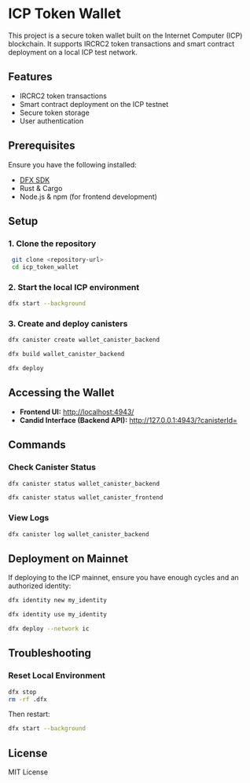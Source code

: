 # ICP Token Wallet

This project is a secure token wallet built on the Internet Computer (ICP) blockchain. It supports IRCRC2 token transactions and smart contract deployment on a local ICP test network.

## Features
- IRCRC2 token transactions
- Smart contract deployment on the ICP testnet
- Secure token storage
- User authentication

## Prerequisites
Ensure you have the following installed:
- [DFX SDK](https://smartcontracts.org/docs/developers-guide/install-upgrade-remove.html)
- Rust & Cargo
- Node.js & npm (for frontend development)

## Setup
### 1. Clone the repository
```bash
 git clone <repository-url>
 cd icp_token_wallet
```

### 2. Start the local ICP environment
```bash
dfx start --background
```

### 3. Create and deploy canisters
```bash
dfx canister create wallet_canister_backend
```
```bash
dfx build wallet_canister_backend
```
```bash
dfx deploy
```

## Accessing the Wallet
- **Frontend UI:** [http://localhost:4943/](http://localhost:4943/)
- **Candid Interface (Backend API):** [http://127.0.0.1:4943/?canisterId=<backend-canister-id>](http://127.0.0.1:4943/?canisterId=<backend-canister-id>)

## Commands
### Check Canister Status
```bash
dfx canister status wallet_canister_backend
```
```bash
dfx canister status wallet_canister_frontend
```

### View Logs
```bash
dfx canister log wallet_canister_backend
```

## Deployment on Mainnet
If deploying to the ICP mainnet, ensure you have enough cycles and an authorized identity:
```bash
dfx identity new my_identity
```
```bash
dfx identity use my_identity
```
```bash
dfx deploy --network ic
```

## Troubleshooting
### Reset Local Environment
```bash
dfx stop
rm -rf .dfx
```
Then restart:
```bash
dfx start --background
```

## License
MIT License

